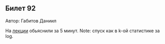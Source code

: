 ## Билет 92
Автор: Габитов Даниил

На [лекции](https://youtu.be/d9fBIjjOcaI?t=4566) обьяснили за 5 минут. Note: спуск как в k-ой статистике за log.
